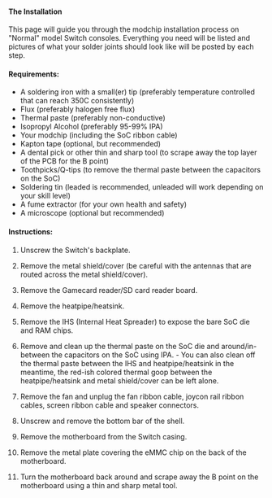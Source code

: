 #### The Installation

This page will guide you through the modchip installation process on "Normal" model Switch consoles. Everything you need will be listed and pictures of what your solder joints should look like will be posted by each step.

#### Requirements:

- A soldering iron with a small(er) tip (preferably temperature controlled that can reach 350C consistently)
- Flux (preferably halogen free flux)
- Thermal paste (preferably non-conductive)
- Isopropyl Alcohol (preferably 95-99% IPA)
- Your modchip (including the SoC ribbon cable)
- Kapton tape (optional, but recommended)
- A dental pick or other thin and sharp tool (to scrape away the top layer of the PCB for the B point)
- Toothpicks/Q-tips (to remove the thermal paste between the capacitors on the SoC)
- Soldering tin (leaded is recommended, unleaded will work depending on your skill level)
- A fume extractor (for your own health and safety)
- A microscope (optional but recommended)

#### Instructions:

1. Unscrew the Switch's backplate.

2. Remove the metal shield/cover (be careful with the antennas that are routed across the metal shield/cover).

3. Remove the Gamecard reader/SD card reader board.

4. Remove the heatpipe/heatsink.

5. Remove the IHS (Internal Heat Spreader) to expose the bare SoC die and RAM chips.

6. Remove and clean up the thermal paste on the SoC die and around/in-between the capacitors on the SoC using IPA.
       - You can also clean off the thermal paste between the IHS and heatpipe/heatsink in the meantime, the red-ish colored thermal goop between the heatpipe/heatsink and metal shield/cover can be left alone.

7. Remove the fan and unplug the fan ribbon cable, joycon rail ribbon cables, screen ribbon cable and speaker connectors.

8. Unscrew and remove the bottom bar of the shell.

9. Remove the motherboard from the Switch casing.

10. Remove the metal plate covering the eMMC chip on the back of the motherboard.

11. Turn the motherboard back around and scrape away the B point on the motherboard using a thin and sharp metal tool.
